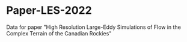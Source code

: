 # Paper-LES-2022
Data for paper "High Resolution Large-Eddy Simulations of Flow in the Complex Terrain of the Canadian Rockies"
